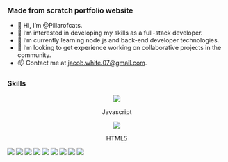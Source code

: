 ### Made from scratch portfolio website
<link>


- 👋 Hi, I’m @Pillarofcats.
- 👀 I’m interested in developing my skills as a full-stack developer.
- 🌱 I’m currently learning node.js and back-end developer technologies.
- 💞️ I’m looking to get experience working on collaborative projects in the community.
- 📫 Contact me at jacob.white.07@gmail.com.

### Skills
<div>
  <div align='center'>
    <img src="https://img.icons8.com/color/48/000000/javascript--v1.png"/>
    <p>Javascript</p>
  </div>
  <div align='center'>
    <img src="https://img.icons8.com/color/48/000000/html-5--v1.png"/>
    <p>HTML5</p>
  </div>
  <img src="https://img.icons8.com/color/48/000000/css3.png"/>
  <img src="https://img.icons8.com/color/48/000000/react-native.png"/>
  <img src="https://img.icons8.com/fluency/48/000000/node-js.png"/>
  <img src="https://img.icons8.com/color/48/000000/postgreesql.png"/>
  <img src="https://img.icons8.com/color/48/000000/mongodb.png"/>
  <img src="https://img.icons8.com/color/48/000000/git.png"/>
  <img src="https://img.icons8.com/external-tal-revivo-color-tal-revivo/48/000000/external-jest-can-collect-code-coverage-information-from-entire-projects-logo-color-tal-revivo.png"/>
  <img src="https://img.icons8.com/color/48/000000/npm.png"/>
  <img src="https://img.icons8.com/color/48/000000/typescript.png"/>
</div>
